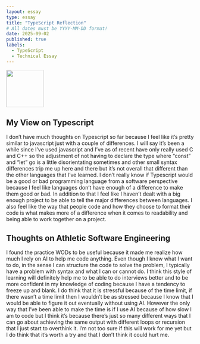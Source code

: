```yaml
---
layout: essay
type: essay
title: "TypeScript Reflection"
# All dates must be YYYY-MM-DD format!
date: 2025-09-02
published: true
labels:
  - TypeScript
  - Technical Essay
---
```


<img width="100px" class="rounded float-start pe-4" src="typescript-logo.png">

## My View on Typescript
I don’t have much thoughts on Typescript so far because I feel like it’s pretty similar to javascript just with a couple of differences. I will say it’s been a while since I’ve used javascript and I’ve as of recent have only really used C and C++ so the adjustment of not having to declare the type where “const” and “let” go is a little disorientating sometimes and other small syntax differences trip me up here and there but it’s not overall that different than the other languages that I’ve learned. I don’t really know if Typescript would be a good or bad programming language from a software perspective because I feel like languages don’t have enough of a difference to make them good or bad. In addition to that I feel like I haven’t dealt with a big enough project to be able to tell the major differences between languages. I also feel like the way that people code and how they choose to format their code is what makes more of a difference when it comes to readability and being able to work together on a project. 

## Thoughts on Athletic Software Engineering
I found the practice WODs to be useful because it made me realize how much I rely on AI to help me code anything. Even though I know what I want to do, in the sense I can structure the code to solve the problem, I typically have a problem with syntax and what I can or cannot do. I think this style of learning will definitely help me to be able to do interviews better and to be more confident in my knowledge of coding because I have a tendency to freeze up and blank. I do think that it is stressful because of the time limit, if there wasn’t a time limit then I wouldn’t be as stressed because I know that I would be able to figure it out eventually without using AI. However the only way that I’ve been able to make the time is if I use AI because of how slow I am to code but I think it’s because there’s just so many different ways that I can go about achieving the same output with different loops or recursion that I just start to overthink it. I’m not too sure if this will work for me yet but I do think that it’s worth a try and that I don’t think it could hurt me.

